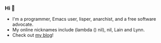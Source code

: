 ### Hi 👋

* I'm a programmer, Emacs user, lisper, anarchist, and a free software advocate.
* My online nicknames include (lambda () nil), nil, Lain and Lynn.
* Check out [my blog](https://lambdanil.github.io)!

<!--
**lambdanil/lambdanil** is a ✨ _special_ ✨ repository because its `README.md` (this file) appears on your GitHub profile.

Here are some ideas to get you started:

- 🔭 I’m currently working on ...
- 🌱 I’m currently learning ...
- 👯 I’m looking to collaborate on ...
- 🤔 I’m looking for help with ...
- 💬 Ask me about ...
- 📫 How to reach me: ...
- 😄 Pronouns: ...
- ⚡ Fun fact: ...
-->

